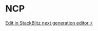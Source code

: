 # NCP

[Edit in StackBlitz next generation editor ⚡️](https://stackblitz.com/~/github.com/kanoliban/NCP)